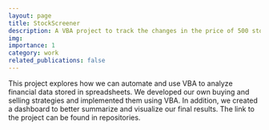 ```yaml
---
layout: page
title: StockScreener
description: A VBA project to track the changes in the price of 500 stocks
img:
importance: 1
category: work
related_publications: false
---
```


This project explores how we can automate and use VBA to analyze financial data stored in spreadsheets. We developed our own buying and selling strategies and implemented them using VBA. In addition, we created a dashboard to better summarize and visualize our final results. The link to the project can be found in repositories.
